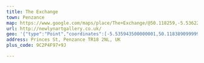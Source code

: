```yaml
---
title: The Exchange
town: Penzance
map: https://www.google.com/maps/place/The+Exchange/@50.118259,-5.536229,17z/data=!3m1!4b1!4m2!3m1!1s0x486ac46154d0bd53:0x1f52b753636c4798
url: http://newlynartgallery.co.uk/
geo: '{"type":"Point","coordinates":[-5.535943500000001,50.11838909999999]}'
address: Princes St, Penzance TR18 2NL, UK
plus_code: 9C2P4F97+9J

---
```



